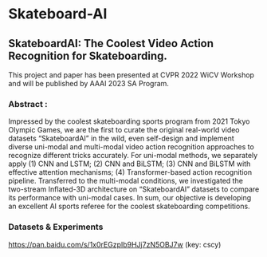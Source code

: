 # Skateboard-AI
## SkateboardAI: The Coolest Video Action Recognition for Skateboarding.
This project and paper has been presented at CVPR 2022 WiCV Workshop and will be published by AAAI 2023 SA Program. 
### Abstract :
Impressed by the coolest skateboarding sports program from 2021 Tokyo Olympic Games, we are the first to curate the original real-world video datasets “SkateboardAI” in the wild, even self-design and implement diverse uni-modal and multi-modal video action recognition approaches to recognize different tricks accurately. For uni-modal methods, we separately apply (1) CNN and LSTM; (2) CNN and BiLSTM; (3) CNN and BiLSTM with effective attention mechanisms; (4) Transformer-based action recognition pipeline. Transferred to the multi-modal conditions, we investigated the two-stream Inflated-3D architecture on “SkateboardAI” datasets to compare its performance with uni-modal cases. In sum, our objective is developing an excellent AI sports referee for the coolest skateboarding competitions.

### Datasets & Experiments 
https://pan.baidu.com/s/1x0rEGzpIb9HJj7zN5OBJ7w (key: cscy)
